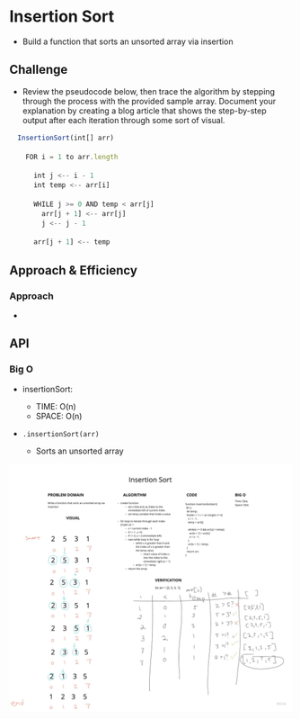 # Insertion Sort
<!-- Short summary or background information -->
- Build a function that sorts an unsorted array via insertion

## Challenge
<!-- Description of the challenge -->
- Review the pseudocode below, then trace the algorithm by stepping through the process with the provided sample array. Document your explanation by creating a blog article that shows the step-by-step output after each iteration through some sort of visual.

```javascript
  InsertionSort(int[] arr)
  
    FOR i = 1 to arr.length
    
      int j <-- i - 1
      int temp <-- arr[i]
      
      WHILE j >= 0 AND temp < arr[j]
        arr[j + 1] <-- arr[j]
        j <-- j - 1
        
      arr[j + 1] <-- temp
```

## Approach & Efficiency
<!-- What approach did you take? Why? What is the Big O space/time for this approach? -->

### Approach

- 

## API
<!-- Description of each method publicly available to your Linked List -->

### Big O

- insertionSort:
  - TIME: O(n)
  - SPACE: O(n)

- `.insertionSort(arr)`
  - Sorts an unsorted array

![WHITEBOARD](./Whiteboard.jpg)